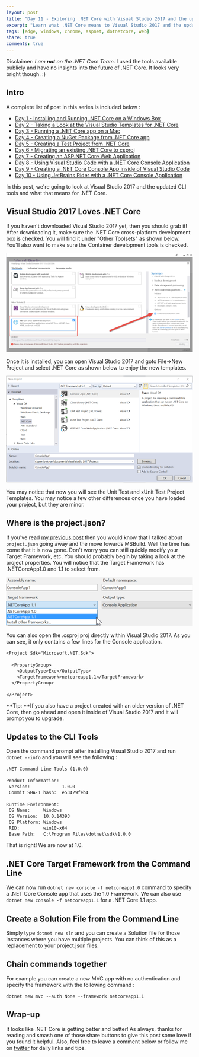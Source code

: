 ```yaml
---
layout: post
title: "Day 11 - Exploring .NET Core with Visual Studio 2017 and the updated CLI Tools"
excerpt: "Learn what .NET Core means to Visual Studio 2017 and the updated CLI tools"
tags: [edge, windows, chrome, aspnet, dotnetcore, web]
share: true
comments: true
---
```


Disclaimer: *I am **not** on the .NET Core Team*. I used the tools available publicly and have no insights into the future of .NET Core. It looks very bright though. :)

## Intro

A complete list of post in this series is included below :

* [Day 1 - Installing and Running .NET Core on a Windows Box](http://michaelcrump.net/getting-started-with-aspnetcore/)
* [Day 2 - Taking a Look at the Visual Studio Templates for .NET Core](http://michaelcrump.net/part2-aspnetcore/)
* [Day 3 - Running a .NET Core app on a Mac](http://michaelcrump.net/part3-aspnetcore/)
* [Day 4 - Creating a NuGet Package from .NET Core app](http://michaelcrump.net/part4-aspnetcore/)
* [Day 5 - Creating a Test Project from .NET Core](http://michaelcrump.net/part5-aspnetcore/)
* [Day 6 - Migrating an existing .NET Core to csproj](http://michaelcrump.net/part6-aspnetcore/)
* [Day 7 - Creating an ASP.NET Core Web Application](http://michaelcrump.net/part7-aspnetcore/)
* [Day 8 - Using Visual Studio Code with a .NET Core Console Application](http://michaelcrump.net/part8-aspnetcore/)
* [Day 9 - Creating a .NET Core Console App inside of Visual Studio Code](http://michaelcrump.net/part9-aspnetcore/)
* [Day 10 - Using JetBrains Rider with a .NET Core Console Application](http://michaelcrump.net/part10-aspnetcore/)

In this post, we're going to look at Visual Studio 2017 and the updated CLI tools and what that means for .NET Core.

## Visual Studio 2017 Loves .NET Core

If you haven't downloaded Visual Studio 2017 yet, then you should grab it! After downloading it, make sure the .NET Core cross-platform development box is checked. You will find it under "Other Toolsets" as shown below. You'll also want to make sure the Container development tools is checked.

![image](/files/netcorevs17.png)

Once it is installed, you can open Visual Studio 2017 and goto File->New Project and select .NET Core as shown below to enjoy the new templates. 

![image](/files/vs17newtemplatescore.png)

You may notice that now you will see the Unit Test and xUnit Test Project Templates. You may notice a few other differences once you have loaded your project, but they are minor. 

## Where is the project.json? 

If you've read [my previous post](http://michaelcrump.net/part6-aspnetcore/) then you would know that I talked about `project.json` going away and the move towards MSBuild. Well the time has come that it is now gone. Don't worry you can still quickly modify your Target Framework, etc. You should probably begin by taking a look at the project properties. You will notice that the Target Framework has .NETCoreApp1.0 and 1.1 to select from. 

![image](/files/targetframeworkvs17.png)

You can also open the .csproj proj directly within Visual Studio 2017. As you can see, it only contains a few lines for the Console application. 

	<Project Sdk="Microsoft.NET.Sdk">
	
	  <PropertyGroup>
	    <OutputType>Exe</OutputType>
	    <TargetFramework>netcoreapp1.1</TargetFramework>
	  </PropertyGroup>
	
	</Project>

**Tip: **If you also have a project created with an older version of .NET Core, then go ahead and open it inside of Visual Studio 2017 and it will prompt you to upgrade.


## Updates to the CLI Tools

Open the command prompt after installing Visual Studio 2017 and run `dotnet --info` and you will see the following : 

	.NET Command Line Tools (1.0.0)
	
	Product Information:
	 Version:            1.0.0
	 Commit SHA-1 hash:  e53429feb4
	
	Runtime Environment:
	 OS Name:     Windows
	 OS Version:  10.0.14393
	 OS Platform: Windows
	 RID:         win10-x64
	 Base Path:   C:\Program Files\dotnet\sdk\1.0.0

That is right! We are now at 1.0. 

## .NET Core Target Framework from the Command Line

We can now run `dotnet new console -f netcoreapp1.0` command to specify a .NET Core Console app that uses the 1.0 Framework. We can also use `dotnet new console -f netcoreapp1.1` for a .NET Core 1.1 app. 

## Create a Solution File from the Command Line

Simply type `dotnet new sln` and you can create a Solution file for those instances where you have multiple projects. You can think of this as a replacement to your project.json files. 

## Chain commands together

For example you can create a new MVC app with no authentication and specify the framework with the following command : 

	dotnet new mvc --auth None --framework netcoreapp1.1


## Wrap-up

It looks like .NET Core is getting better and better! As always, thanks for reading and smash one of those share buttons to give this post some love if you found it helpful. Also, feel free to leave a comment below or follow me on [twitter](http://twitter.com/mbcrump) for daily links and tips. 